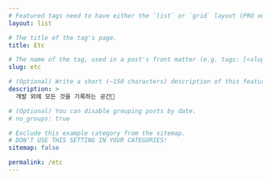 ```yaml
---
# Featured tags need to have either the `list` or `grid` layout (PRO only).
layout: list

# The title of the tag's page.
title: Etc

# The name of the tag, used in a post's front matter (e.g. tags: [<slug>]).
slug: etc

# (Optional) Write a short (~150 characters) description of this featured tag.
description: >
  개발 외에 모든 것을 기록하는 공간🍭

# (Optional) You can disable grouping posts by date.
# no_groups: true

# Exclude this example category from the sitemap.
# DON'T USE THIS SETTING IN YOUR CATEGORIES!
sitemap: false

permalink: /etc
---
```

